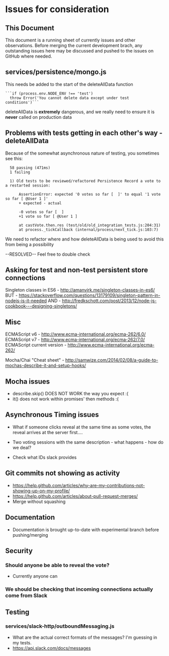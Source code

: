 # Issues for consideration

## This Document

This document is a running sheet of currently issues and other observations. Before merging the current development brach, any outstanding issues here may be discussed and pushed to the issues on GitHub where needed.


## services/persistence/mongo.js

This needs be added to the start of the deleteAllData function

    ```if (process.env.NODE_ENV !== 'test')
      throw Error('You cannot delete data except under test conditions')```

deleteAllData is **extremely** dangerous, and we really need to ensure it is **never**
called on production data

## Problems with tests getting in each other's way - deleteAllData

Because of the somewhat asynchronous nature of testing, you sometimes see this:

```
  58 passing (471ms)
  1 failing

  1) Old tests to be reviewed/refactored Persistence Record a vote to a restarted session:

      AssertionError: expected '0 votes so far [  ]' to equal '1 vote so far [ @User 1 ]'
      + expected - actual

      -0 votes so far [  ]
      +1 vote so far [ @User 1 ]
      
      at castVote.then.res (test/old/old_integration_tests.js:204:31)
      at process._tickCallback (internal/process/next_tick.js:103:7)
```

We need to refactor where and how deleteAllData is being used to avoid this from being a possibility

--RESOLVED-- Feel free to double check

## Asking for test and non-test persistent store connections

Singleton classes in ES6 - http://amanvirk.me/singleton-classes-in-es6/
BUT - https://stackoverflow.com/questions/13179109/singleton-pattern-in-nodejs-is-it-needed
AND - http://fredkschott.com/post/2013/12/node-js-cookbook---designing-singletons/

## Misc

ECMAScript v6 - http://www.ecma-international.org/ecma-262/6.0/
ECMAScript v7 - http://www.ecma-international.org/ecma-262/7.0/
ECMAScript current version - http://www.ecma-international.org/ecma-262/

Mocha/Chai "Cheat sheet" - http://samwize.com/2014/02/08/a-guide-to-mochas-describe-it-and-setup-hooks/

## Mocha issues

- describe.skip() DOES NOT WORK the way you expect :(
- it() does not work within promises' then methods :(

## Asynchronous Timing issues

- What if someone clicks reveal at the same time as some votes, the reveal arrives at the server first....

- Two voting sessions with the same description - what happens - how do we deal?

- Check what IDs slack provides


## Git commits not showing as activity

- https://help.github.com/articles/why-are-my-contributions-not-showing-up-on-my-profile/
- https://help.github.com/articles/about-pull-request-merges/
- Merge without squashing



## Documentation

- Documentation is brought up-to-date with experimental branch before pushing/merging

## Security

### Should anyone be able to reveal the vote?
- Currently anyone can

### We should be checking that incoming connections actually come from Slack

## Testing

### services/slack-http/outboundMessaging.js

- What are the actual correct formats of the messages? I'm guessing in my tests.
- https://api.slack.com/docs/messages
